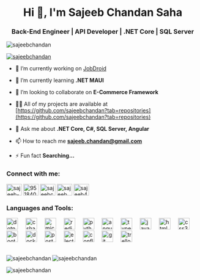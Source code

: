 <h1 align="center">Hi 👋, I'm Sajeeb Chandan Saha</h1>
<h3 align="center">Back-End Engineer | API Developer | .NET Core | SQL Server</h3>

<p align="left"> <img src="https://komarev.com/ghpvc/?username=sajeebchandan&label=Profile%20views&color=0e75b6&style=flat" alt="sajeebchandan" /> </p>

<p align="left"> <a href="https://github.com/ryo-ma/github-profile-trophy"><img src="https://github-profile-trophy.vercel.app/?username=sajeebchandan" alt="sajeebchandan" /></a> </p>

- 🔭 I’m currently working on [JobDroid](https://www.jobdroid.com.au/)

- 🌱 I’m currently learning **.NET MAUI**

- 👯 I’m looking to collaborate on **E-Commerce Framework**

- 👨‍💻 All of my projects are available at [https://github.com/sajeebchandan?tab=repositories](https://github.com/sajeebchandan?tab=repositories)

- 💬 Ask me about **.NET Core, C#, SQL Server, Angular**

- 📫 How to reach me **sajeeb.chandan@gmail.com**

- ⚡ Fun fact **Searching...**

<h3 align="left">Connect with me:</h3>
<p align="left">
<a href="https://linkedin.com/in/sajeeb-chandan-saha-0b15b7b0" target="blank"><img align="center" src="https://raw.githubusercontent.com/rahuldkjain/github-profile-readme-generator/master/src/images/icons/Social/linked-in-alt.svg" alt="sajeeb-chandan-saha-0b15b7b0" height="30" width="40" /></a>
  <a href="https://stackoverflow.com/users/9518407/sajeeb-chandan-saha" target="blank"><img align="center" src="https://raw.githubusercontent.com/rahuldkjain/github-profile-readme-generator/master/src/images/icons/Social/stack-overflow.svg" alt="9518407/sajeeb-chandan-saha" height="30" width="40" /></a>
<a href="https://kaggle.com/sajeebchandan" target="blank"><img align="center" src="https://raw.githubusercontent.com/rahuldkjain/github-profile-readme-generator/master/src/images/icons/Social/kaggle.svg" alt="sajeebchandan" height="30" width="40" /></a>
<a href="https://instagram.com/sajeeb.chandan.saha" target="blank"><img align="center" src="https://raw.githubusercontent.com/rahuldkjain/github-profile-readme-generator/master/src/images/icons/Social/instagram.svg" alt="sajeeb.chandan.saha" height="30" width="40" /></a>
<a href="https://www.hackerrank.com/sajeeb4" target="blank"><img align="center" src="https://raw.githubusercontent.com/rahuldkjain/github-profile-readme-generator/master/src/images/icons/Social/hackerrank.svg" alt="sajeeb4" height="30" width="40" /></a>
</p>

<h3 align="left">Languages and Tools:</h3>
<div align="left">
  <img src="https://cdn.jsdelivr.net/gh/devicons/devicon/icons/dotnetcore/dotnetcore-original.svg" height="30" alt="dotnetcore logo"  />
  <img width="12" />
  <img src="https://cdn.jsdelivr.net/gh/devicons/devicon/icons/csharp/csharp-original.svg" height="30" alt="csharp logo"  />
  <img width="12" />
  <img src="https://cdn.simpleicons.org/microsoftsqlserver/CC2927" height="30" alt="microsoftsqlserver logo"  />
  <img width="12" />
  <img src="https://skillicons.dev/icons?i=redis" height="30" alt="redis logo"  />
  <img width="12" />
  <img src="https://cdn.jsdelivr.net/gh/devicons/devicon/icons/python/python-original.svg" height="30" alt="python logo"  />
  <img width="12" />
  <img src="https://cdn.simpleicons.org/angular/DD0031" height="30" alt="angularjs logo"  />
  <img width="12" />
  <img src="https://cdn.jsdelivr.net/gh/devicons/devicon/icons/typescript/typescript-original.svg" height="30" alt="typescript logo"  />
  <img width="12" />
  <img src="https://cdn.jsdelivr.net/gh/devicons/devicon/icons/javascript/javascript-original.svg" height="30" alt="javascript logo"  />
  <img width="12" />
  <img src="https://cdn.jsdelivr.net/gh/devicons/devicon/icons/html5/html5-original.svg" height="30" alt="html5 logo"  />
  <img width="12" />
  <img src="https://cdn.jsdelivr.net/gh/devicons/devicon/icons/css3/css3-original.svg" height="30" alt="css3 logo"  />
  <img width="12" />
  <img src="https://cdn.simpleicons.org/bootstrap/7952B3" height="30" alt="bootstrap logo"  />
  <img width="12" />
  <img src="https://cdn.simpleicons.org/docker/2496ED" height="30" alt="docker logo"  />
  <img width="12" />
  <img src="https://cdn.simpleicons.org/postman/FF6C37" height="30" alt="postman logo"  />
  <img width="12" />
  <img src="https://skillicons.dev/icons?i=electron" height="30" alt="electron logo"  />
  <img width="12" />
  <img src="https://cdn.simpleicons.org/confluence/172B4D" height="30" alt="confluence logo"  />
  <img width="12" />
  <img src="https://cdn.simpleicons.org/git/F05032" height="30" alt="git logo"  />
  <img width="12" />
  <img src="https://cdn.simpleicons.org/trello/0052CC" height="30" alt="trello logo"  />
</div>
<br>
<div style="margin-top:1em">
  <p><img align="left" src="https://github-readme-stats.vercel.app/api/top-langs?username=sajeebchandan&show_icons=true&locale=en&layout=compact" alt="sajeebchandan" /></p>
</div>

<p><img align="center" src="https://github-readme-stats.vercel.app/api?username=sajeebchandan&show_icons=true&locale=en" alt="sajeebchandan" /></p>

<p><img align="center" src="https://github-readme-streak-stats.herokuapp.com/?user=sajeebchandan&" alt="sajeebchandan" /></p>
